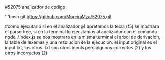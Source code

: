 #52075
analizador de codigo

'''bash
git https://github.com/MoreiraMza/52075.git

#como ejecutarlo
si en el analizador.g4 apretamos la tecla (f5) se mostrara el parse tree, si en la terminal lo ejecutamos al analizador con el comando node .\index.js se nos mostrara en la misma terminal el arbol de derivacion, la table de lexemas y una resolucion de la ejecucion.
el input original es el input.txt, los otros .txt son otros inputs pero algunos correctos (2) y los otros incorrectos (2)
